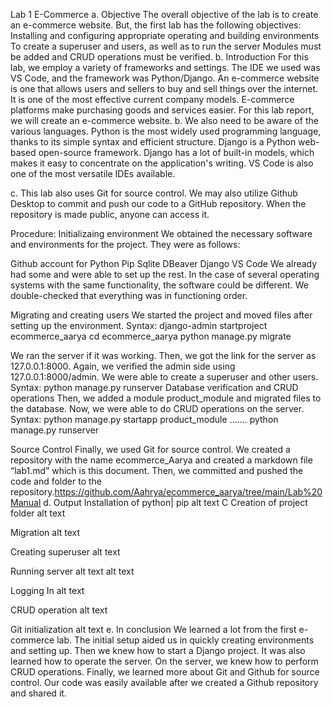 Lab 1 E-Commerce
 a. Objective The overall objective of the lab is to create an e-commerce website. But, the first lab has the following objectives:
 Installing and configuring appropriate operating and building environments To create a superuser and users, as well as to run the server Modules must be added and CRUD operations must be verified. b. Introduction For this lab, we employ a variety of frameworks and settings. The IDE we used was VS Code, and the framework was Python/Django. An e-commerce website is one that allows users and sellers to buy and sell things over the internet. It is one of the most effective current company models. E-commerce platforms make purchasing goods and services easier. For this lab report, we will create an e-commerce website.
 b. We also need to be aware of the various languages. Python is the most widely used programming language, thanks to its simple syntax and efficient structure. Django is a Python web-based open-source framework. Django has a lot of built-in models, which makes it easy to concentrate on the application's writing. VS Code is also one of the most versatile IDEs available.

c. This lab also uses Git for source control. We may also utilize Github Desktop to commit and push our code to a GitHub repository. When the repository is made public, anyone can access it.

Procedure:
Initializaing environment
We obtained the necessary software and environments for the project. They were as follows:

Github account for Python Pip Sqlite DBeaver Django VS Code We already had some and were able to set up the rest. In the case of several operating systems with the same functionality, the software could be different. We double-checked that everything was in functioning order.

Migrating and creating users
We started the project and moved files after setting up the environment.
Syntax: django-admin startproject ecommerce_aarya cd ecommerce_aarya python manage.py migrate

We ran the server if it was working. Then, we got the link for the server as 127.0.0.1:8000. Again, we verified the admin side using 127.0.0.1:8000/admin. We were able to create a superuser and other users. Syntax: python manage.py runserver
Database verification and CRUD operations
Then, we added a module product_module and migrated files to the database. Now, we were able to do CRUD operations on the server. Syntax: python manage.py startapp product_module ……. python manage.py runserver

Source Control
Finally, we used Git for source control. We created a repository with the name ecommerce_Aarya and created a markdown file “lab1.md” which is this document. Then, we committed and pushed the code and folder to the repository.https://github.com/Aahrya/ecommerce_aarya/tree/main/Lab%20Manual
d. Output Installation of python| pip alt text
C
Creation of project folder alt text

Migration alt text

Creating superuser alt text

Running server alt text alt text

Logging In alt text

CRUD operation alt text

Git initialization alt text
e. In conclusion We learned a lot from the first e-commerce lab. The initial setup aided us in quickly creating environments and setting up. Then we knew how to start a Django project. It was also learned how to operate the server. On the server, we knew how to perform CRUD operations. Finally, we learned more about Git and Github for source control. Our code was easily available after we created a Github repository and shared it.
